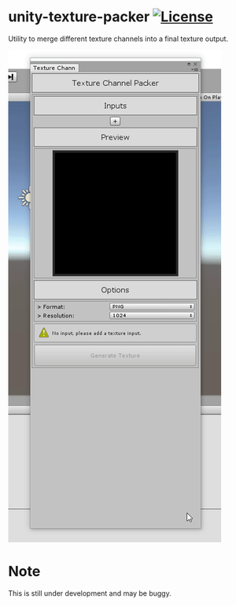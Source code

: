 unity-texture-packer [![License](https://img.shields.io/badge/license-MIT-lightgrey.svg?style=flat)](http://mit-license.org)
==========


Utility to merge different texture channels into a final texture output. 

![screenshot](Screenshots/screen00.gif)

Note
==========
This is still under development and may be buggy.
